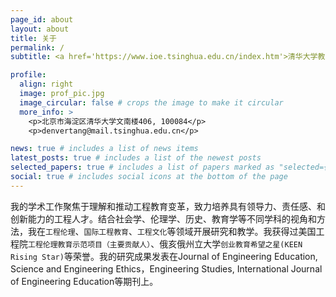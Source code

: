 ```yaml
---
page_id: about
layout: about
title: 关于
permalink: /
subtitle: <a href='https://www.ioe.tsinghua.edu.cn/index.htm'>清华大学教育研究院</a>，副教授

profile:
  align: right
  image: prof_pic.jpg
  image_circular: false # crops the image to make it circular
  more_info: >
    <p>北京市海淀区清华大学文南楼406, 100084</p>
    <p>denvertang@mail.tsinghua.edu.cn</p>

news: true # includes a list of news items
latest_posts: true # includes a list of the newest posts
selected_papers: true # includes a list of papers marked as "selected={true}"
social: true # includes social icons at the bottom of the page
---
```


我的学术工作聚焦于理解和推动工程教育变革，致力培养具有领导力、责任感、和创新能力的工程人才。结合社会学、伦理学、历史、教育学等不同学科的视角和方法，我在`工程伦理`、`国际工程教育`、`工程文化`等领域开展研究和教学。我获得过美国工程院`工程伦理教育示范项目（主要贡献人）`、俄亥俄州立大学`创业教育希望之星(KEEN Rising Star)`等荣誉。我的研究成果发表在Journal of Engineering Education, Science and Engineering Ethics，Engineering Studies, International Journal of Engineering Education等期刊上。
